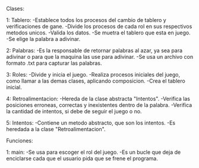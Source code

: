 Clases:

1: Tablero:
-Establece todos los procesos del cambio de tablero y verificaciones de gane.
-Divide los procesos de cada rol en sus respectivos metodos unicos.
-Valida los datos.
-Se muetra el tablero que esta en juego.
-Se elige la palabra a adivinar.

2: Palabras:
-Es la responsable de retornar palabras al azar, ya sea para adivinar o para que la maquina las use para adivinar.
-Se usa un archivo con formato .txt para capturar las palabras.

3: Roles:
-Divide y inicia el juego.
-Realiza procesos iniciales del juego, como llamar a las demas clases, aplicando composicion.
-Crea el tablero inicial.

4: Retroalimentacion:
-Hereda de la clase abstracta "Intentos".
-Verifica las posiciones erroneas, correctas y inexistentes dentro de la palabra.
-Verifica la cantidad de intentos, si debe de seguir el juego o no.

5: Intentos:
-Contiene un metodo abstracto, que son los intentos.
-Es heredada a la clase "Retroalimentacion".

Funciones:

1: main:
-Se usa para escoger el rol del juego.
-Es un bucle que deja de enciclarse cada que el usuario pida que se frene el programa.